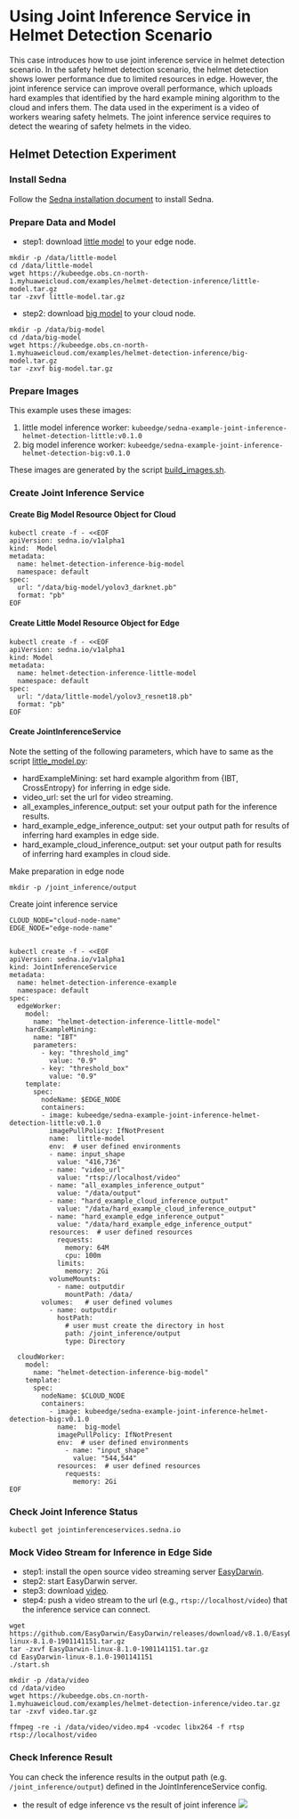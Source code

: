 # Using Joint Inference Service in Helmet Detection Scenario 

This case introduces how to use joint inference service in helmet detection scenario. 
In the safety helmet detection scenario, the helmet detection shows lower performance due to limited resources in edge. 
However, the joint inference service can improve overall performance, which uploads hard examples that identified by the hard example mining algorithm to the cloud and infers them.
The data used in the experiment is a video of workers wearing safety helmets. 
The joint inference service requires to detect the wearing of safety helmets in the video. 

## Helmet Detection Experiment

### Install Sedna

Follow the [Sedna installation document](/docs/setup/install.md) to install Sedna.
 
### Prepare Data and Model

* step1: download [little model](https://kubeedge.obs.cn-north-1.myhuaweicloud.com/examples/helmet-detection-inference/little-model.tar.gz) to your edge node.

```
mkdir -p /data/little-model
cd /data/little-model
wget https://kubeedge.obs.cn-north-1.myhuaweicloud.com/examples/helmet-detection-inference/little-model.tar.gz
tar -zxvf little-model.tar.gz
```

* step2: download [big model](https://kubeedge.obs.cn-north-1.myhuaweicloud.com/examples/helmet-detection-inference/big-model.tar.gz) to your cloud node.

```
mkdir -p /data/big-model
cd /data/big-model
wget https://kubeedge.obs.cn-north-1.myhuaweicloud.com/examples/helmet-detection-inference/big-model.tar.gz
tar -zxvf big-model.tar.gz
```

### Prepare Images
This example uses these images:
1. little model inference worker: ```kubeedge/sedna-example-joint-inference-helmet-detection-little:v0.1.0```  
2. big model inference worker: ```kubeedge/sedna-example-joint-inference-helmet-detection-big:v0.1.0```    

These images are generated by the script [build_images.sh](/examples/build_image.sh).

### Create Joint Inference Service 

#### Create Big Model Resource Object for Cloud

```
kubectl create -f - <<EOF
apiVersion: sedna.io/v1alpha1
kind:  Model
metadata:
  name: helmet-detection-inference-big-model
  namespace: default
spec:
  url: "/data/big-model/yolov3_darknet.pb"
  format: "pb"
EOF
```

#### Create Little Model Resource Object for Edge

```
kubectl create -f - <<EOF
apiVersion: sedna.io/v1alpha1
kind: Model
metadata:
  name: helmet-detection-inference-little-model
  namespace: default
spec:
  url: "/data/little-model/yolov3_resnet18.pb"
  format: "pb"
EOF
```

#### Create JointInferenceService 

Note the setting of the following parameters, which have to same as the script [little_model.py](/examples/joint_inference/helmet_detection_inference/little_model/little_model.py):
- hardExampleMining: set hard example algorithm from {IBT, CrossEntropy} for inferring in edge side.
- video_url: set the url for video streaming. 
- all_examples_inference_output: set your output path for the inference results.
- hard_example_edge_inference_output: set your output path for results of inferring hard examples in edge side.
- hard_example_cloud_inference_output: set your output path for results of inferring hard examples in cloud side.

Make preparation in edge node
```
mkdir -p /joint_inference/output
```

Create joint inference service
```
CLOUD_NODE="cloud-node-name"
EDGE_NODE="edge-node-name"


kubectl create -f - <<EOF
apiVersion: sedna.io/v1alpha1
kind: JointInferenceService
metadata:
  name: helmet-detection-inference-example
  namespace: default
spec:
  edgeWorker:
    model:
      name: "helmet-detection-inference-little-model"
    hardExampleMining:
      name: "IBT"
      parameters:
        - key: "threshold_img"
          value: "0.9"
        - key: "threshold_box"
          value: "0.9"
    template:
      spec:
        nodeName: $EDGE_NODE
        containers:
        - image: kubeedge/sedna-example-joint-inference-helmet-detection-little:v0.1.0
          imagePullPolicy: IfNotPresent
          name:  little-model
          env:  # user defined environments
          - name: input_shape
            value: "416,736"
          - name: "video_url"
            value: "rtsp://localhost/video"
          - name: "all_examples_inference_output"
            value: "/data/output"
          - name: "hard_example_cloud_inference_output"
            value: "/data/hard_example_cloud_inference_output"
          - name: "hard_example_edge_inference_output"
            value: "/data/hard_example_edge_inference_output"
          resources:  # user defined resources
            requests:
              memory: 64M
              cpu: 100m
            limits:
              memory: 2Gi
          volumeMounts:
            - name: outputdir
              mountPath: /data/
        volumes:   # user defined volumes
          - name: outputdir
            hostPath:
              # user must create the directory in host
              path: /joint_inference/output
              type: Directory

  cloudWorker:
    model:
      name: "helmet-detection-inference-big-model"
    template:
      spec:
        nodeName: $CLOUD_NODE
        containers:
          - image: kubeedge/sedna-example-joint-inference-helmet-detection-big:v0.1.0
            name:  big-model
            imagePullPolicy: IfNotPresent
            env:  # user defined environments
              - name: "input_shape"
                value: "544,544"
            resources:  # user defined resources
              requests:
                memory: 2Gi
EOF
```

### Check Joint Inference Status

```
kubectl get jointinferenceservices.sedna.io
```

### Mock Video Stream for Inference in Edge Side

* step1: install the open source video streaming server [EasyDarwin](https://github.com/EasyDarwin/EasyDarwin/tree/dev).
* step2: start EasyDarwin server.
* step3: download [video](https://kubeedge.obs.cn-north-1.myhuaweicloud.com/examples/helmet-detection-inference/video.tar.gz).
* step4: push a video stream to the url (e.g., `rtsp://localhost/video`) that the inference service can connect.

```
wget https://github.com/EasyDarwin/EasyDarwin/releases/download/v8.1.0/EasyDarwin-linux-8.1.0-1901141151.tar.gz
tar -zxvf EasyDarwin-linux-8.1.0-1901141151.tar.gz
cd EasyDarwin-linux-8.1.0-1901141151
./start.sh

mkdir -p /data/video
cd /data/video
wget https://kubeedge.obs.cn-north-1.myhuaweicloud.com/examples/helmet-detection-inference/video.tar.gz
tar -zxvf video.tar.gz

ffmpeg -re -i /data/video/video.mp4 -vcodec libx264 -f rtsp rtsp://localhost/video
```

### Check Inference Result

You can check the inference results in the output path (e.g. `/joint_inference/output`) defined in the JointInferenceService config.
* the result of edge inference vs the result of joint inference
![](images/inference-result.png)

